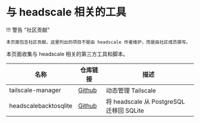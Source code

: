 # 与 headscale 相关的工具

!!! 警告 "社区贡献"

    本页面包含社区贡献。这里列出的项目不是由 headscale 作者维护，而是由社区成员撰写。

本页面收集与 headscale 相关的第三方工具和脚本。

| 名称                  | 仓库链接                                                       | 描述                                             |
| --------------------- | ------------------------------------------------------------- | ------------------------------------------------- |
| tailscale-manager     | [Github](https://github.com/singlestore-labs/tailscale-manager) | 动态管理 Tailscale                     |
| headscalebacktosqlite | [Github](https://github.com/bigbozza/headscalebacktosqlite)     | 将 headscale 从 PostgreSQL 迁移回 SQLite         |